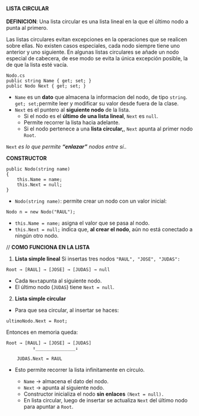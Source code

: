 #### LISTA CIRCULAR
**DEFINICION**: Una lista circular es una lista lineal en la que el último nodo a punta al primero.

Las listas circulares evitan excepciones en la operaciones que se realicen sobre ellas. No existen casos especiales, cada nodo siempre tiene uno anterior y uno siguiente.
En algunas listas circulares se añade un nodo especial de cabecera, de ese modo se evita la única excepción posible, la de que la lista esté vacía.
```
Nodo.cs
public string Name { get; set; }
public Nodo Next { get; set; }
```
 - ```Name``` es un **dato** que almacena la informacion del nodo, de tipo ```string```.
 ```get; set;```permite leer y modificar su valor desde fuera de la clase.
 -  ```Next``` es el puntero al **siguiente nodo** de la lista.
    - Si el nodo es el **último de una lista lineal**, ```Next``` es ```null```.
    - Permite recorrer la lista hacia adelante.
    - Si el nodo pertenece a una **lista circular,**, ```Next``` apunta al primer nodo ```Root```.

```Next``` *es lo que permite **“enlazar”** nodos entre sí..*

**CONSTRUCTOR**
```
public Nodo(string name)
{
    this.Name = name;
    this.Next = null;
}
```
 - ```Nodo(string name)```: permite crear un nodo con un valor inicial:
```
Nodo n = new Nodo("RAUL");
```
  - ```this.Name = name;``` asigna el valor que se pasa al nodo.
  - ```this.Next = null;``` indica que, **al crear el nodo**, aún no está conectado a ningún otro nodo.


//
  **COMO FUNCIONA EN LA LISTA**
  1. **Lista simple lineal**
  Si insertas tres nodos ```"RAUL", "JOSE", "JUDAS":```

  ```Root → [RAUL] → [JOSE] → [JUDAS] → null```
   - Cada ```Next```apunta al siguiente nodo.
   - El último nodo (```JUDAS```) tiene ```Next = null```.
  2. **Lista simple circular**
   - Para que sea circular, al insertar se haces:

   ```ultimoNodo.Next = Root;```

   Entonces en memoria queda:
   ```
   Root → [RAUL] → [JOSE] → [JUDAS]
             ↑_______________↓ 
```
```
    JUDAS.Next = RAUL
```
 - Esto permite recorrer la lista infinitamente en círculo.

    - ```Name``` → almacena el dato del nodo.
    - ```Next``` → apunta al siguiente nodo.
    - Constructor inicializa el nodo **sin enlaces** ```(Next = null).```
    - En lista circular, luego de insertar se actualiza ```Next``` del último nodo para apuntar a ```Root```.